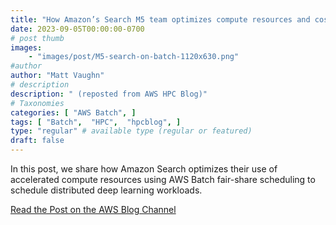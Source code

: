 ```yaml
---
title: "How Amazon’s Search M5 team optimizes compute resources and cost with fair-share scheduling on AWS Batch"
date: 2023-09-05T00:00:00-0700
# post thumb
images:
    - "images/post/M5-search-on-batch-1120x630.png"
#author
author: "Matt Vaughn"
# description
description: " (reposted from AWS HPC Blog)"
# Taxonomies
categories: [ "AWS Batch", ]
tags: [ "Batch",  "HPC",  "hpcblog", ]
type: "regular" # available type (regular or featured)
draft: false
---
```


In this post, we share how Amazon Search optimizes their use of accelerated compute resources using AWS Batch fair-share scheduling to schedule distributed deep learning workloads.

<a href="https://aws.amazon.com/blogs/hpc/how-amazons-search-m5-team-optimizes-compute-resources-and-cost-with-fair-share-scheduling-on-aws-batch/" class="btn btn-primary btn-lg active" role="button" aria-pressed="true" style="margin-top: 8px;">Read the Post on the AWS Blog Channel</a>